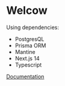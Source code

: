 # Welcow

Using dependencies:

- PostgresQL
- Prisma ORM
- Mantine
- Next.js 14
- Typescript

[Documentation](https://mantine.dev/guides/next/)
